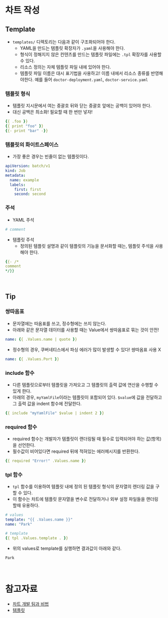 # 차트 작성

## Template

- `templates/` 디렉토리는 다음과 같이 구조화되어야 한다.
  - YAML을 만드는 템플릿 확장자가 `.yaml`을 사용해야 한다.
  - 형식이 정해지지 않은 컨텐츠를 만드는 템플릿 파일에는 `.tpl` 확장자를 사용할 수 있다.
  - 리소스 정의는 자체 템플릿 파일 내에 있어야 한다.
  - 템플릿 파일 이름은 대시 표기법을 사용하고! 이름 내에서 리소스 종류를 반영해야한다. 예를 들어 `doctor-deployment.yaml`, `doctor-service.yaml`


### 템플릿 형식

- 템플릿 지시문에서 여는 중괄호 뒤와 닫는 중괄호 앞에는 공백이 있어야 한다.
- 대신 공백은 최소화! 필요할 때 한 번만 넣자!

```yaml
{{ .foo }}
{{ print "foo" }}
{{- print "bar" -}}
```

### 템플릿의 화이트스페이스

- 가장 좋은 경우는 빈줄이 없는 템플릿이다.

```yaml
apiVersion: batch/v1
kind: Job
metadata:
  name: example
  labels:
    first: first
    second: second
```

### 주석

- YAML 주석

```yaml
# comment
```

- 템플릿 주석
  - 정의된 템플릿 설명과 같이 템플릿의 기능을 문서화할 때는, 템플릿 주석을 사용해야 한다.

```yaml
{{- /*
comment
*/}}
```

<br/>

## Tip

### 쌍따옴표

- 문자열에는 따옴표를 쓰고, 정수형에는 쓰지 않는다.
- 아래와 같은 문자열 데이터를 사용할 때는 Value에서 쌍따옴표로 묶는 것이 안전!

```yaml
name: {{ .Values.name | quote }}
```

- 정수형의 경우, 쿠버네티스에서 파싱 에러가 많이 발생할 수 있다! 쌍따옴표 사용 X

```yaml
name: {{ .Values.Port }}
```

### include 함수

- 다른 템플릿으로부터 템플릿을 가져오고 그 템플릿의 출력 값에 연산을 수행할 수 있게 한다.
- 아래의 경우, `myYamlFile`이라는 템플릿이 포함되어 있다. `$value`에 값을 전달하고 그 출력 값을 indent 함수에 전달한다.

```yaml
{{ include "myYamlFile" $value | indent 2 }}
```

### required 함수

- required 함수는 개발자가 템플릿이 랜더링될 때 필수로 입력되어야 하는 값(항목)을 선언한다.
- 필수값이 비어있다면 required 뒤에 적혀있는 에러메시지를 반환한다.

```yaml
{{ required "Error!" .Values.name }}
```

### tpl 함수

- `tpl` 함수를 이용하여 템플릿 내에 정의 된 템플릿 형식의 문자열의 렌더링 값을 구할 수 있다.
- 이 함수는 차트에 템플릿 문자열을 변수로 전달하거나 외부 설정 파일들을 랜더링 할때 유용하다.

```yaml
# values
template: "{{ .Values.name }}"
name: "Park"

# template
{{ tpl .Values.template . }}
```

- 위의 values로 template를 실행하면 결과값이 아래와 같다.

```
Park
```

<br/>


# 참고자료

- [차트 개발 팀과 비법](https://helm.sh/ko/docs/howto/charts_tips_and_tricks/)
- [템플릿](https://helm.sh/ko/docs/chart_best_practices/templates/)